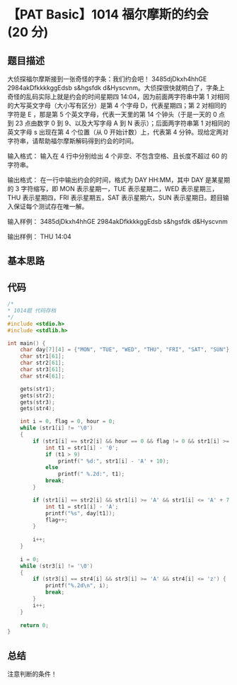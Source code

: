 # 【PAT Basic】1014 福尔摩斯的约会 (20 分)

## 题目描述

大侦探福尔摩斯接到一张奇怪的字条：我们约会吧！ 3485djDkxh4hhGE 2984akDfkkkkggEdsb s&hgsfdk d&Hyscvnm。大侦探很快就明白了，字条上奇怪的乱码实际上就是约会的时间星期四 14:04，因为前面两字符串中第 1 对相同的大写英文字母（大小写有区分）是第 4 个字母 D，代表星期四；第 2 对相同的字符是 E ，那是第 5 个英文字母，代表一天里的第 14 个钟头（于是一天的 0 点到 23 点由数字 0 到 9、以及大写字母 A 到 N 表示）；后面两字符串第 1 对相同的英文字母 s 出现在第 4 个位置（从 0 开始计数）上，代表第 4 分钟。现给定两对字符串，请帮助福尔摩斯解码得到约会的时间。

输入格式：
输入在 4 行中分别给出 4 个非空、不包含空格、且长度不超过 60 的字符串。

输出格式：
在一行中输出约会的时间，格式为 DAY HH:MM，其中 DAY 是某星期的 3 字符缩写，即 MON 表示星期一，TUE 表示星期二，WED 表示星期三，THU 表示星期四，FRI 表示星期五，SAT 表示星期六，SUN 表示星期日。题目输入保证每个测试存在唯一解。

输入样例：
3485djDkxh4hhGE 
2984akDfkkkkggEdsb 
s&hgsfdk 
d&Hyscvnm

输出样例：
THU 14:04

## 基本思路

## 代码

```c++
/*
* 1014题 代码存档
*/
#include <stdio.h>
#include <stdlib.h>

int main() {
    char day[7][4] = {"MON", "TUE", "WED", "THU", "FRI", "SAT", "SUN"};
    char str1[61];
    char str2[61];
    char str3[61];
    char str4[61];

    gets(str1);
    gets(str2);
    gets(str3);
    gets(str4);

    int i = 0, flag = 0, hour = 0;
    while (str1[i] != '\0')
    {
        if (str1[i] == str2[i] && hour == 0 && flag != 0 && str1[i] >= '0' && str1[i] <= 'N') {
            int t1 = str1[i] - '0';
            if (t1 > 9)
                printf(" %d:", str1[i] - 'A' + 10);
            else 
                printf(" %.2d:", t1);
            break;
        }

        if (str1[i] == str2[i] && str1[i] >= 'A' && str1[i] <= 'A' + 7 && flag == 0) {
            int t1 = str1[i] - 'A';
            printf("%s", day[t1]);
            flag++;
        }
        
        i++;
    }
    
    i = 0;
    while (str3[i] != '\0')
    {
        if (str3[i] == str4[i] && str3[i] >= 'A' && str4[i] <= 'z') {
            printf("%.2d\n", i);
            break;
        }
        i++;
    }
    
    return 0;
}
```

## 总结

注意判断的条件！